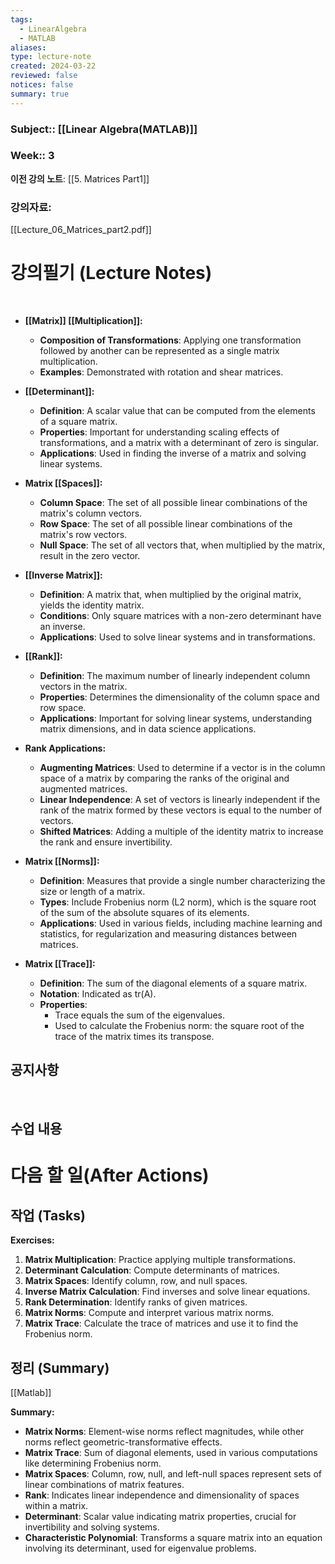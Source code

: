 ```yaml
---
tags:
  - LinearAlgebra
  - MATLAB
aliases: 
type: lecture-note
created: 2024-03-22
reviewed: false
notices: false
summary: true
---
```

### **Subject**:: [[Linear Algebra(MATLAB)]]
### **Week**:: 3

**이전 강의 노트**: [[5. Matrices Part1]]

### 강의자료: 
[[Lecture_06_Matrices_part2.pdf]]

# 강의필기 (Lecture Notes)
<br>

- **[[Matrix]] [[Multiplication]]:**
    
    - **Composition of Transformations**: Applying one transformation followed by another can be represented as a single matrix multiplication.
    - **Examples**: Demonstrated with rotation and shear matrices.
- **[[Determinant]]:**
    
    - **Definition**: A scalar value that can be computed from the elements of a square matrix.
    - **Properties**: Important for understanding scaling effects of transformations, and a matrix with a determinant of zero is singular.
    - **Applications**: Used in finding the inverse of a matrix and solving linear systems.
- **Matrix [[Spaces]]:**
    
    - **Column Space**: The set of all possible linear combinations of the matrix's column vectors.
    - **Row Space**: The set of all possible linear combinations of the matrix's row vectors.
    - **Null Space**: The set of all vectors that, when multiplied by the matrix, result in the zero vector.
- **[[Inverse Matrix]]:**
    
    - **Definition**: A matrix that, when multiplied by the original matrix, yields the identity matrix.
    - **Conditions**: Only square matrices with a non-zero determinant have an inverse.
    - **Applications**: Used to solve linear systems and in transformations.
- **[[Rank]]:**
    
    - **Definition**: The maximum number of linearly independent column vectors in the matrix.
    - **Properties**: Determines the dimensionality of the column space and row space.
    - **Applications**: Important for solving linear systems, understanding matrix dimensions, and in data science applications.
- **Rank Applications:**
    
    - **Augmenting Matrices**: Used to determine if a vector is in the column space of a matrix by comparing the ranks of the original and augmented matrices.
    - **Linear Independence**: A set of vectors is linearly independent if the rank of the matrix formed by these vectors is equal to the number of vectors.
    - **Shifted Matrices**: Adding a multiple of the identity matrix to increase the rank and ensure invertibility.
- **Matrix [[Norms]]:**
    
    - **Definition**: Measures that provide a single number characterizing the size or length of a matrix.
    - **Types**: Include Frobenius norm (L2 norm), which is the square root of the sum of the absolute squares of its elements.
    - **Applications**: Used in various fields, including machine learning and statistics, for regularization and measuring distances between matrices.
- **Matrix [[Trace]]:**
    
    - **Definition**: The sum of the diagonal elements of a square matrix.
    - **Notation**: Indicated as tr(A).
    - **Properties**:
        - Trace equals the sum of the eigenvalues.
        - Used to calculate the Frobenius norm: the square root of the trace of the matrix times its transpose.

## 공지사항
<br>



## 수업 내용


# 다음 할 일(After Actions)
## 작업 (Tasks)

**Exercises:**

1. **Matrix Multiplication**: Practice applying multiple transformations.
2. **Determinant Calculation**: Compute determinants of matrices.
3. **Matrix Spaces**: Identify column, row, and null spaces.
4. **Inverse Matrix Calculation**: Find inverses and solve linear equations.
5. **Rank Determination**: Identify ranks of given matrices.
6. **Matrix Norms**: Compute and interpret various matrix norms.
7. **Matrix Trace**: Calculate the trace of matrices and use it to find the Frobenius norm.

## 정리 (Summary)
[[Matlab]]

**Summary:**

- **Matrix Norms**: Element-wise norms reflect magnitudes, while other norms reflect geometric-transformative effects.
- **Matrix Trace**: Sum of diagonal elements, used in various computations like determining Frobenius norm.
- **Matrix Spaces**: Column, row, null, and left-null spaces represent sets of linear combinations of matrix features.
- **Rank**: Indicates linear independence and dimensionality of spaces within a matrix.
- **Determinant**: Scalar value indicating matrix properties, crucial for invertibility and solving systems.
- **Characteristic Polynomial**: Transforms a square matrix into an equation involving its determinant, used for eigenvalue problems.

